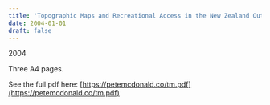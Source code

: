 ```yaml
---
title: 'Topographic Maps and Recreational Access in the New Zealand Outdoors'
date: 2004-01-01
draft: false
---
```

2004

Three A4 pages.

See the full pdf here: [https://petemcdonald.co/tm.pdf](https://petemcdonald.co/tm.pdf)
